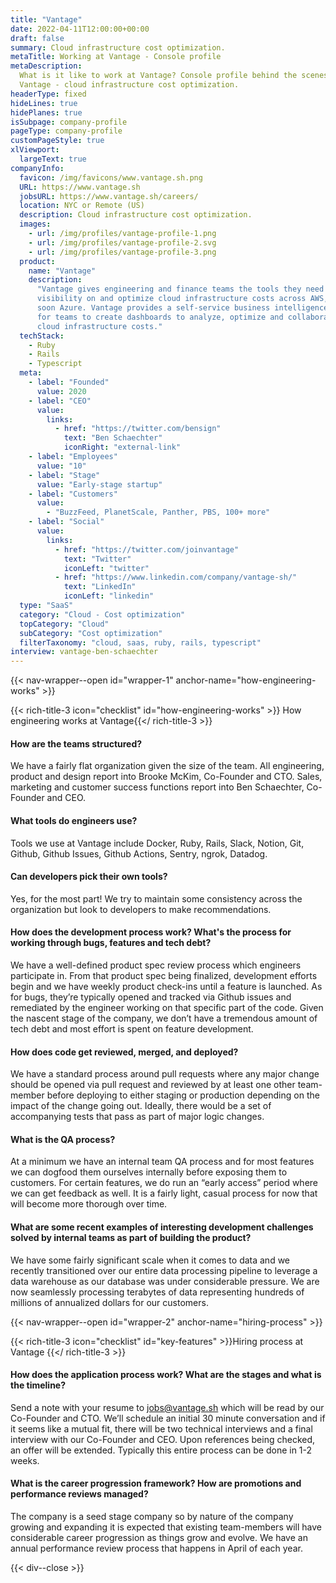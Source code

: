 ```yaml
---
title: "Vantage"
date: 2022-04-11T12:00:00+00:00
draft: false
summary: Cloud infrastructure cost optimization.
metaTitle: Working at Vantage - Console profile
metaDescription:
  What is it like to work at Vantage? Console profile behind the scenes at
  Vantage - cloud infrastructure cost optimization.
headerType: fixed
hideLines: true
hidePlanes: true
isSubpage: company-profile
pageType: company-profile
customPageStyle: true
xlViewport:
  largeText: true
companyInfo:
  favicon: /img/favicons/www.vantage.sh.png
  URL: https://www.vantage.sh
  jobsURL: https://www.vantage.sh/careers/
  location: NYC or Remote (US)
  description: Cloud infrastructure cost optimization.
  images:
    - url: /img/profiles/vantage-profile-1.png
    - url: /img/profiles/vantage-profile-2.svg
    - url: /img/profiles/vantage-profile-3.png
  product:
    name: "Vantage"
    description:
      "Vantage gives engineering and finance teams the tools they need to get
      visibility on and optimize cloud infrastructure costs across AWS, GCP and
      soon Azure. Vantage provides a self-service business intelligence platform
      for teams to create dashboards to analyze, optimize and collaborate over
      cloud infrastructure costs."
  techStack:
    - Ruby
    - Rails
    - Typescript
  meta:
    - label: "Founded"
      value: 2020
    - label: "CEO"
      value:
        links:
          - href: "https://twitter.com/bensign"
            text: "Ben Schaechter"
            iconRight: "external-link"
    - label: "Employees"
      value: "10"
    - label: "Stage"
      value: "Early-stage startup"
    - label: "Customers"
      value:
        - "BuzzFeed, PlanetScale, Panther, PBS, 100+ more"
    - label: "Social"
      value:
        links:
          - href: "https://twitter.com/joinvantage"
            text: "Twitter"
            iconLeft: "twitter"
          - href: "https://www.linkedin.com/company/vantage-sh/"
            text: "LinkedIn"
            iconLeft: "linkedin"
  type: "SaaS"
  category: "Cloud - Cost optimization"
  topCategory: "Cloud"
  subCategory: "Cost optimization"
  filterTaxonomy: "cloud, saas, ruby, rails, typescript"
interview: vantage-ben-schaechter
---
```


{{< nav-wrapper--open id="wrapper-1" anchor-name="how-engineering-works" >}}

{{< rich-title-3 icon="checklist" id="how-engineering-works" >}} How engineering
works at Vantage{{</ rich-title-3 >}}

#### How are the teams structured?

We have a fairly flat organization given the size of the team. All engineering,
product and design report into Brooke McKim, Co-Founder and CTO. Sales,
marketing and customer success functions report into Ben Schaechter, Co-Founder
and CEO.

#### What tools do engineers use?

Tools we use at Vantage include Docker, Ruby, Rails, Slack, Notion, Git, Github,
Github Issues, Github Actions, Sentry, ngrok, Datadog.

#### Can developers pick their own tools?

Yes, for the most part! We try to maintain some consistency across the
organization but look to developers to make recommendations.

#### How does the development process work? What's the process for working through bugs, features and tech debt?

We have a well-defined product spec review process which engineers participate
in. From that product spec being finalized, development efforts begin and we
have weekly product check-ins until a feature is launched. As for bugs, they’re
typically opened and tracked via Github issues and remediated by the engineer
working on that specific part of the code. Given the nascent stage of the
company, we don’t have a tremendous amount of tech debt and most effort is spent
on feature development.

#### How does code get reviewed, merged, and deployed?

We have a standard process around pull requests where any major change should be
opened via pull request and reviewed by at least one other team-member before
deploying to either staging or production depending on the impact of the change
going out. Ideally, there would be a set of accompanying tests that pass as part
of major logic changes.

#### What is the QA process?

At a minimum we have an internal team QA process and for most features we can
dogfood them ourselves internally before exposing them to customers. For certain
features, we do run an “early access” period where we can get feedback as well.
It is a fairly light, casual process for now that will become more thorough over
time.

#### What are some recent examples of interesting development challenges solved by internal teams as part of building the product?

We have some fairly significant scale when it comes to data and we recently
transitioned over our entire data processing pipeline to leverage a data
warehouse as our database was under considerable pressure. We are now seamlessly
processing terabytes of data representing hundreds of millions of annualized
dollars for our customers.

{{< nav-wrapper--open id="wrapper-2" anchor-name="hiring-process" >}}

{{< rich-title-3 icon="checklist" id="key-features" >}}Hiring process at Vantage
{{</ rich-title-3 >}}

#### How does the application process work? What are the stages and what is the timeline?

Send a note with your resume to jobs@vantage.sh which will be read by our
Co-Founder and CTO. We’ll schedule an initial 30 minute conversation and if it
seems like a mutual fit, there will be two technical interviews and a final
interview with our Co-Founder and CEO. Upon references being checked, an offer
will be extended. Typically this entire process can be done in 1-2 weeks.

#### What is the career progression framework? How are promotions and performance reviews managed?

The company is a seed stage company so by nature of the company growing and
expanding it is expected that existing team-members will have considerable
career progression as things grow and evolve. We have an annual performance
review process that happens in April of each year.

{{< div--close >}}
